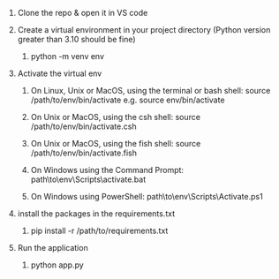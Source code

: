 1. Clone the repo & open it in VS code
2. Create a virtual environment in your project directory (Python version greater than 3.10 should be fine)
    1. python -m venv env
3. Activate the virtual env
    1. On Linux, Unix or MacOS, using the terminal or bash shell:
        source /path/to/env/bin/activate
        e.g. source env/bin/activate

    2. On Unix or MacOS, using the csh shell:
        source /path/to/env/bin/activate.csh
    
    3. On Unix or MacOS, using the fish shell:
        source /path/to/env/bin/activate.fish

    4. On Windows using the Command Prompt:
        path\to\env\Scripts\activate.bat

    5. On Windows using PowerShell:
        path\to\env\Scripts\Activate.ps1

4. install the packages in the requirements.txt
    1. pip install -r /path/to/requirements.txt

5. Run the application
    1. python app.py